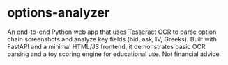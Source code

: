 # options-analyzer
An end-to-end Python web app that uses Tesseract OCR to parse option chain screenshots and analyze key fields (bid, ask, IV, Greeks). Built with FastAPI and a minimal HTML/JS frontend, it demonstrates basic OCR parsing and a toy scoring engine for educational use. Not financial advice.
